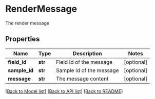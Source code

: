 # RenderMessage

The render message
## Properties
Name | Type | Description | Notes
------------ | ------------- | ------------- | -------------
**field_id** | **str** | Field Id of the message | [optional] 
**sample_id** | **str** | Sample Id of the message | [optional] 
**message** | **str** | The message content | [optional] 

[[Back to Model list]](../README.md#documentation-for-models) [[Back to API list]](../README.md#documentation-for-api-endpoints) [[Back to README]](../README.md)



